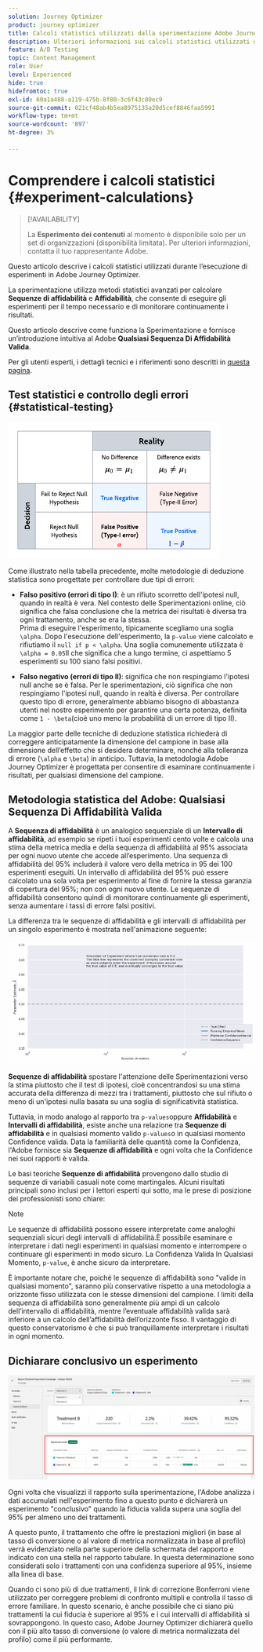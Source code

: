 ```yaml
---
solution: Journey Optimizer
product: journey optimizer
title: Calcoli statistici utilizzati dalla sperimentazione Adobe Journey Optimizer
description: Ulteriori informazioni sui calcoli statistici utilizzati durante l'esecuzione di esperimenti
feature: A/B Testing
topic: Content Management
role: User
level: Experienced
hide: true
hidefromtoc: true
exl-id: 60a1a488-a119-475b-8f80-3c6f43c80ec9
source-git-commit: 021cf48ab4b5ea8975135a20d5cef8846faa5991
workflow-type: tm+mt
source-wordcount: '897'
ht-degree: 3%

---
```


# Comprendere i calcoli statistici {#experiment-calculations}

>[!AVAILABILITY]
>
>La **Esperimento dei contenuti** al momento è disponibile solo per un set di organizzazioni (disponibilità limitata). Per ulteriori informazioni, contatta il tuo rappresentante Adobe.

Questo articolo descrive i calcoli statistici utilizzati durante l’esecuzione di esperimenti in Adobe Journey Optimizer.

La sperimentazione utilizza metodi statistici avanzati per calcolare **Sequenze di affidabilità** e **Affidabilità**, che consente di eseguire gli esperimenti per il tempo necessario e di monitorare continuamente i risultati.

Questo articolo descrive come funziona la Sperimentazione e fornisce un’introduzione intuitiva al Adobe **Qualsiasi Sequenza Di Affidabilità Valida**.

Per gli utenti esperti, i dettagli tecnici e i riferimenti sono descritti in [questa pagina](../campaigns/assets/confidence_sequence_technical_details.pdf).

## Test statistici e controllo degli errori {#statistical-testing}

![](assets/technote_1.png)

Come illustrato nella tabella precedente, molte metodologie di deduzione statistica sono progettate per controllare due tipi di errori:

* **Falso positivo (errori di tipo I)**: è un rifiuto scorretto dell&#39;ipotesi null, quando in realtà è vera. Nel contesto delle Sperimentazioni online, ciò significa che falsa conclusione che la metrica dei risultati è diversa tra ogni trattamento, anche se era la stessa.
   </br>Prima di eseguire l&#39;esperimento, tipicamente scegliamo una soglia `\alpha`. Dopo l&#39;esecuzione dell&#39;esperimento, la `p-value` viene calcolato e rifiutiamo il `null if p < \alpha`. Una soglia comunemente utilizzata è `\alpha = 0.05`Il che significa che a lungo termine, ci aspettiamo 5 esperimenti su 100 siano falsi positivi.

* **Falso negativo (errori di tipo II)**: significa che non respingiamo l&#39;ipotesi null anche se è falsa. Per le sperimentazioni, ciò significa che non respingiamo l&#39;ipotesi null, quando in realtà è diversa. Per controllare questo tipo di errore, generalmente abbiamo bisogno di abbastanza utenti nel nostro esperimento per garantire una certa potenza, definita come `1 - \beta`(cioè uno meno la probabilità di un errore di tipo II).

La maggior parte delle tecniche di deduzione statistica richiederà di correggere anticipatamente la dimensione del campione in base alla dimensione dell’effetto che si desidera determinare, nonché alla tolleranza di errore (`\alpha` e `\beta`) in anticipo. Tuttavia, la metodologia Adobe Journey Optimizer è progettata per consentire di esaminare continuamente i risultati, per qualsiasi dimensione del campione.

## Metodologia statistica del Adobe: Qualsiasi Sequenza Di Affidabilità Valida

A **Sequenza di affidabilità** è un analogico sequenziale di un **Intervallo di affidabilità**, ad esempio se ripeti i tuoi esperimenti cento volte e calcola una stima della metrica media e della sequenza di affidabilità al 95% associata per ogni nuovo utente che accede all’esperimento. Una sequenza di affidabilità del 95% includerà il valore vero della metrica in 95 dei 100 esperimenti eseguiti. Un intervallo di affidabilità del 95% può essere calcolato una sola volta per esperimento al fine di fornire la stessa garanzia di copertura del 95%; non con ogni nuovo utente. Le sequenze di affidabilità consentono quindi di monitorare continuamente gli esperimenti, senza aumentare i tassi di errore falsi positivi.

La differenza tra le sequenze di affidabilità e gli intervalli di affidabilità per un singolo esperimento è mostrata nell&#39;animazione seguente:

![](assets/technote_2.gif)

**Sequenze di affidabilità** spostare l&#39;attenzione delle Sperimentazioni verso la stima piuttosto che il test di ipotesi, cioè concentrandosi su una stima accurata della differenza di mezzi tra i trattamenti, piuttosto che sul rifiuto o meno di un&#39;ipotesi nulla basata su una soglia di significatività statistica.

Tuttavia, in modo analogo al rapporto tra `p-values`oppure **Affidabilità** e **Intervalli di affidabilità**, esiste anche una relazione tra **Sequenze di affidabilità** e in qualsiasi momento valido `p-values`o in qualsiasi momento Confidence valida. Data la familiarità delle quantità come la Confidenza, l&#39;Adobe fornisce sia **Sequenze di affidabilità** e ogni volta che la Confidence nei suoi rapporti è valida.

Le basi teoriche **Sequenze di affidabilità** provengono dallo studio di sequenze di variabili casuali note come martingales. Alcuni risultati principali sono inclusi per i lettori esperti qui sotto, ma le prese di posizione dei professionisti sono chiare:

>[!NOTE]
>
>Le sequenze di affidabilità possono essere interpretate come analoghi sequenziali sicuri degli intervalli di affidabilità.È possibile esaminare e interpretare i dati negli esperimenti in qualsiasi momento e interrompere o continuare gli esperimenti in modo sicuro. La Confidenza Valida In Qualsiasi Momento, `p-value`, è anche sicuro da interpretare.

È importante notare che, poiché le sequenze di affidabilità sono &quot;valide in qualsiasi momento&quot;, saranno più conservative rispetto a una metodologia a orizzonte fisso utilizzata con le stesse dimensioni del campione. I limiti della sequenza di affidabilità sono generalmente più ampi di un calcolo dell’intervallo di affidabilità, mentre l’eventuale affidabilità valida sarà inferiore a un calcolo dell’affidabilità dell’orizzonte fisso. Il vantaggio di questo conservatorismo è che si può tranquillamente interpretare i risultati in ogni momento.

## Dichiarare conclusivo un esperimento

![](assets/experimentation_report_2.png)

Ogni volta che visualizzi il rapporto sulla sperimentazione, l&#39;Adobe analizza i dati accumulati nell&#39;esperimento fino a questo punto e dichiarerà un esperimento &quot;conclusivo&quot; quando la fiducia valida supera una soglia del 95% per almeno uno dei trattamenti.

A questo punto, il trattamento che offre le prestazioni migliori (in base al tasso di conversione o al valore di metrica normalizzata in base al profilo) verrà evidenziato nella parte superiore della schermata del rapporto e indicato con una stella nel rapporto tabulare. In questa determinazione sono considerati solo i trattamenti con una confidenza superiore al 95%, insieme alla linea di base.

Quando ci sono più di due trattamenti, il link di correzione Bonferroni viene utilizzato per correggere problemi di confronto multipli e controlla il tasso di errore familiare. In questo scenario, è anche possibile che ci siano più trattamenti la cui fiducia è superiore al 95% e i cui intervalli di affidabilità si sovrappongono. In questo caso, Adobe Journey Optimizer dichiarerà quello con il più alto tasso di conversione (o valore di metrica normalizzata del profilo) come il più performante.
